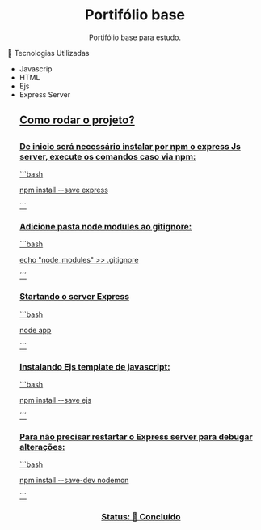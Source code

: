 <h1 align="center">Portifólio base</h1>
<p align="center">Portifólio base para estudo.</h4>

🚀 Tecnologias Utilizadas
<ul>
 <li>
Javascrip
  </li>
 <li>
HTML
  </li>
 <li>
Ejs
 </li>
 <li>
Express Server
 </li>
<u>
<h2>Como rodar o projeto?<h2>

<h3>De inicio será necessário instalar por npm o express Js server, execute os comandos caso via npm:</h3>
 ```bash
<p>npm install --save express</p>
 ´´´

<h3>Adicione pasta node modules ao gitignore:</h3>
```bash
<p>echo "node_modules" >> .gitignore</p>
´´´
 
<h3>Startando o server Express </h3>
```bash
<p>node app</p>
´´´

<h3>Instalando Ejs template de javascript:</h3>
 ```bash
<p>npm install --save ejs</p>
 ´´´

<h3>Para não precisar restartar o Express server para debugar alterações:</h3>
```bash
<p>npm install --save-dev nodemon</p>
```
 
<h3 align="center">
 Status: 🚀 Concluído
</h3>
